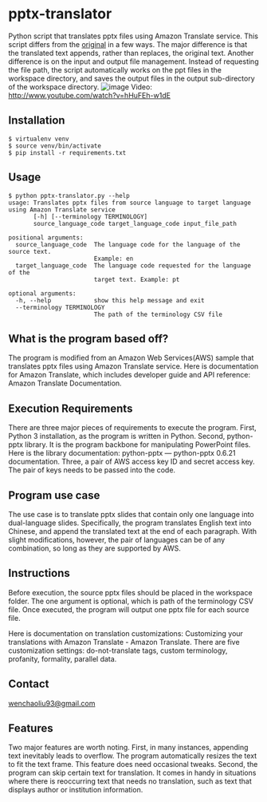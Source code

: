 # pptx-translator

Python script that translates pptx files using Amazon Translate service. This script differs from the [original]([url](https://github.com/aws-samples/pptx-translator)) in a few ways. The major difference is that the translated text appends, rather than replaces, the original text. Another difference is on the input and output file management. Instead of requesting the file path, the script automatically works on the ppt files in the workspace directory, and saves the output files in the output sub-directory of the workspace directory.
![image](https://github.com/wenchaoliu-93/pptx-translator-bilingual/assets/121582343/afeb667d-4d71-4630-8550-82d42799af21)
Video: http://www.youtube.com/watch?v=hHuFEh-w1dE

## Installation

```
$ virtualenv venv
$ source venv/bin/activate
$ pip install -r requirements.txt
```

## Usage
```
$ python pptx-translator.py --help
usage: Translates pptx files from source language to target language using Amazon Translate service
       [-h] [--terminology TERMINOLOGY]
       source_language_code target_language_code input_file_path

positional arguments:
  source_language_code  The language code for the language of the source text.
                        Example: en
  target_language_code  The language code requested for the language of the
                        target text. Example: pt

optional arguments:
  -h, --help            show this help message and exit
  --terminology TERMINOLOGY
                        The path of the terminology CSV file
```

## What is the program based off? 

The program is modified from an Amazon Web Services(AWS) sample that translates pptx files using Amazon Translate service. Here is documentation for Amazon Translate, which includes developer guide and API reference: Amazon Translate Documentation. 
 

## Execution Requirements 

There are three major pieces of requirements to execute the program. First, Python 3 installation, as the program is written in Python. Second, python-pptx library. It is the program backbone for manipulating PowerPoint files. Here is the library documentation: python-pptx — python-pptx 0.6.21 documentation. Three, a pair of AWS access key ID and secret access key. The pair of keys needs to be passed into the code. 

 

## Program use case 

The use case is to translate pptx slides that contain only one language into dual-language slides. Specifically, the program translates English text into Chinese, and append the translated text at the end of each paragraph. With slight modifications, however, the pair of languages can be of any combination, so long as they are supported by AWS.  

 

## Instructions 

Before execution, the source pptx files should be placed in the workspace folder. The one argument is optional, which is path of the terminology CSV file.  Once executed, the program will output one pptx file for each source file. 

Here is documentation on translation customizations: Customizing your translations with Amazon Translate - Amazon Translate. There are five customization settings: do-not-translate tags, custom terminology, profanity, formality, parallel data. 

## Contact

wenchaoliu93@gmail.com

## Features 

Two major features are worth noting. First, in many instances, appending text inevitably leads to overflow. The program automatically resizes the text to fit the text frame. This feature does need occasional tweaks. Second, the program can skip certain text for translation. It comes in handy in situations where there is reoccurring text that needs no translation, such as text that displays author or institution information. 
